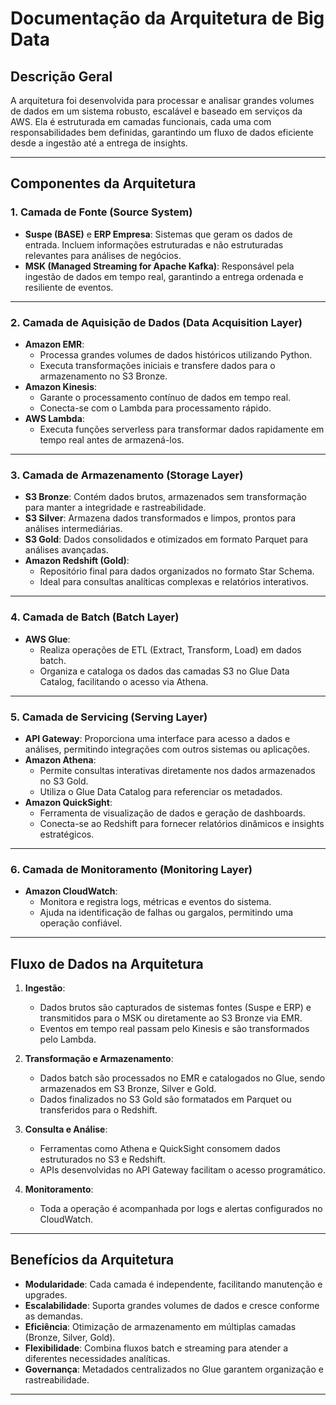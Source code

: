 # Documentação da Arquitetura de Big Data

## Descrição Geral
A arquitetura foi desenvolvida para processar e analisar grandes volumes de dados em um sistema robusto, escalável e baseado em serviços da AWS. Ela é estruturada em camadas funcionais, cada uma com responsabilidades bem definidas, garantindo um fluxo de dados eficiente desde a ingestão até a entrega de insights.

---

## Componentes da Arquitetura

### **1. Camada de Fonte (Source System)**
- **Suspe (BASE)** e **ERP Empresa**: Sistemas que geram os dados de entrada. Incluem informações estruturadas e não estruturadas relevantes para análises de negócios.
- **MSK (Managed Streaming for Apache Kafka)**: Responsável pela ingestão de dados em tempo real, garantindo a entrega ordenada e resiliente de eventos.

---

### **2. Camada de Aquisição de Dados (Data Acquisition Layer)**
- **Amazon EMR**:
  - Processa grandes volumes de dados históricos utilizando Python.
  - Executa transformações iniciais e transfere dados para o armazenamento no S3 Bronze.
- **Amazon Kinesis**:
  - Garante o processamento contínuo de dados em tempo real.
  - Conecta-se com o Lambda para processamento rápido.
- **AWS Lambda**:
  - Executa funções serverless para transformar dados rapidamente em tempo real antes de armazená-los.

---

### **3. Camada de Armazenamento (Storage Layer)**
- **S3 Bronze**: Contém dados brutos, armazenados sem transformação para manter a integridade e rastreabilidade.
- **S3 Silver**: Armazena dados transformados e limpos, prontos para análises intermediárias.
- **S3 Gold**: Dados consolidados e otimizados em formato Parquet para análises avançadas.
- **Amazon Redshift (Gold)**:
  - Repositório final para dados organizados no formato Star Schema.
  - Ideal para consultas analíticas complexas e relatórios interativos.

---

### **4. Camada de Batch (Batch Layer)**
- **AWS Glue**:
  - Realiza operações de ETL (Extract, Transform, Load) em dados batch.
  - Organiza e cataloga os dados das camadas S3 no Glue Data Catalog, facilitando o acesso via Athena.

---

### **5. Camada de Servicing (Serving Layer)**
- **API Gateway**: Proporciona uma interface para acesso a dados e análises, permitindo integrações com outros sistemas ou aplicações.
- **Amazon Athena**:
  - Permite consultas interativas diretamente nos dados armazenados no S3 Gold.
  - Utiliza o Glue Data Catalog para referenciar os metadados.
- **Amazon QuickSight**:
  - Ferramenta de visualização de dados e geração de dashboards.
  - Conecta-se ao Redshift para fornecer relatórios dinâmicos e insights estratégicos.

---

### **6. Camada de Monitoramento (Monitoring Layer)**
- **Amazon CloudWatch**:
  - Monitora e registra logs, métricas e eventos do sistema.
  - Ajuda na identificação de falhas ou gargalos, permitindo uma operação confiável.

---

## Fluxo de Dados na Arquitetura
1. **Ingestão**:
   - Dados brutos são capturados de sistemas fontes (Suspe e ERP) e transmitidos para o MSK ou diretamente ao S3 Bronze via EMR.
   - Eventos em tempo real passam pelo Kinesis e são transformados pelo Lambda.
   
2. **Transformação e Armazenamento**:
   - Dados batch são processados no EMR e catalogados no Glue, sendo armazenados em S3 Bronze, Silver e Gold.
   - Dados finalizados no S3 Gold são formatados em Parquet ou transferidos para o Redshift.

3. **Consulta e Análise**:
   - Ferramentas como Athena e QuickSight consomem dados estruturados no S3 e Redshift.
   - APIs desenvolvidas no API Gateway facilitam o acesso programático.

4. **Monitoramento**:
   - Toda a operação é acompanhada por logs e alertas configurados no CloudWatch.

---

## Benefícios da Arquitetura
- **Modularidade**: Cada camada é independente, facilitando manutenção e upgrades.
- **Escalabilidade**: Suporta grandes volumes de dados e cresce conforme as demandas.
- **Eficiência**: Otimização de armazenamento em múltiplas camadas (Bronze, Silver, Gold).
- **Flexibilidade**: Combina fluxos batch e streaming para atender a diferentes necessidades analíticas.
- **Governança**: Metadados centralizados no Glue garantem organização e rastreabilidade.

---

